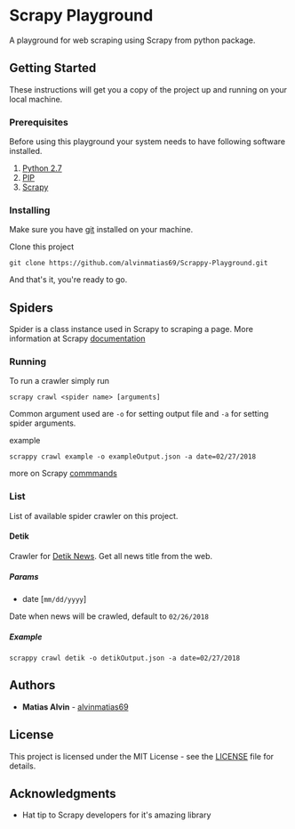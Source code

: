 # Scrapy Playground

A playground for web scraping using Scrapy from python package.

## Getting Started

These instructions will get you a copy of the project up and running on your local machine.

### Prerequisites

Before using this playground your system needs to have following software installed.

1. [Python 2.7](https://www.python.org/downloads/release/python-2713/)
2. [PIP](https://pypi.python.org/pypi/pip)
3. [Scrapy](https://docs.scrapy.org/en/latest/)

### Installing

Make sure you have [git](https://git-scm.com/download) installed on your machine.

Clone this project

```
git clone https://github.com/alvinmatias69/Scrappy-Playground.git
```

And that's it, you're ready to go.

## Spiders

Spider is a class instance used in Scrapy to scraping a page. More information at Scrapy [documentation](https://docs.scrapy.org/en/latest/topics/spiders.html)

### Running

To run a crawler simply run

```
scrapy crawl <spider name> [arguments]
```

Common argument used are `-o` for setting output file and `-a` for setting spider arguments.

example
```
scrappy crawl example -o exampleOutput.json -a date=02/27/2018
```

more on Scrapy [commmands](https://docs.scrapy.org/en/latest/topics/commands.html)

### List

List of available spider crawler on this project.

#### Detik

Crawler for [Detik News](https://news.detik.com). Get all news title from the web.

##### Params

* date [`mm/dd/yyyy`]

Date when news will be crawled, default to `02/26/2018`

##### Example

```
scrappy crawl detik -o detikOutput.json -a date=02/27/2018
```

## Authors

* **Matias Alvin** - [alvinmatias69](https://github.com/alvinmatias69)

## License

This project is licensed under the MIT License - see the [LICENSE](LICENSE) file for details.

## Acknowledgments

* Hat tip to Scrapy developers for it's amazing library
